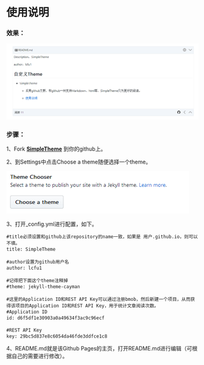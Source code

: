 # 使用说明

### 效果：

![SimpleTheme](https://raw.githubusercontent.com/lcfu1/Image/master/SimpleTheme.png)

### 步骤：

1、Fork **[SimpleTheme](https://github.com/lcfu1/SimpleTheme)** 到你的github上。

2、到Settings中点击Choose a theme随便选择一个theme。

![SimpleTheme-Theme](https://raw.githubusercontent.com/lcfu1/Image/master/SimpleTheme-Theme.png)

3、打开_config.yml进行配置，如下。

```
#title必须设置和github上该repository的name一致，如果是 用户.github.io，则可以不填。
title: SimpleTheme

#author设置为github用户名
author: lcfu1

#记得把下面这个theme注释掉
#theme: jekyll-theme-cayman

#这里的Application ID和REST API Key可以通过注册bmob，然后新建一个项目，从而获得该项目的Application ID和REST API Key，用于统计文章阅读次数。
#Application ID
id: d6f5df1e30903a0a49634f3ac9c96ecf

#REST API Key
key: 29bc5d837e8c6054da46fde3ddfce1c8
```

4、README.md就是该Github Pages的主页，打开README.md进行编辑（可根据自己的需要进行修改）。
